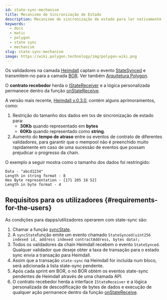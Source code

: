 ```yaml
---
id: state-sync-mechanism
title: Mecanismo de Sincronização de Estado
description: Mecanismo de sincronização de estado para ler nativamente os dados do Ethereum
keywords:
  - docs
  - matic
  - polygon
  - state sync
  - mechanism
slug: state-sync-mechanism
image: https://wiki.polygon.technology/img/polygon-wiki.png
---
```


Os validadores na camada [Heimdall](/docs/maintain/glossary.md#heimdall) captam o evento [StateSynced](https://github.com/maticnetwork/contracts/blob/a4c26d59ca6e842af2b8d2265be1da15189e29a4/contracts/root/stateSyncer/StateSender.sol#L24) e transmitem-no para a camada [BOR](/docs/maintain/glossary.md#bor). Ver também [Arquitetura Polygon](/docs/pos/polygon-architecture).

O **contrato recebedor** herda o [IStateReceiver](https://github.com/maticnetwork/genesis-contracts/blob/master/contracts/IStateReceiver.sol) e a lógica personalizada permanece dentro da função [onStateReceive](https://github.com/maticnetwork/genesis-contracts/blob/05556cfd91a6879a8190a6828428f50e4912ee1a/contracts/IStateReceiver.sol#L5).

A versão mais recente, [Heimdall v.0.3.0](https://github.com/maticnetwork/heimdall/releases/tag/v0.3.0), contém alguns aprimoramentos, como:
1. Restrição do tamanho dos dados em txs de sincronização de estado para:
    * **30Kb** quando representado em **bytes**
    * **60Kb** quando representado como **string**.
2. Aumento do **tempo de atraso** entre os eventos de contrato de diferentes validadores, para garantir que o mempool não é preenchido muito rapidamente em caso de uma sucessão de eventos que possam prejudicar o progresso da chain.

O exemplo a seguir mostra como o tamanho dos dados foi restringido:

```
Data - "abcd1234"
Length in string format - 8
Hex Byte representation - [171 205 18 52]
Length in byte format - 4
```

## Requisitos para os utilizadores {#requirements-for-the-users}

As condições para dapps/utilizadores operarem com state-sync são:

1. Chamar a função [syncState](https://github.com/maticnetwork/contracts/blob/19163ddecf91db17333859ae72dd73c91bee6191/contracts/root/stateSyncer/StateSender.sol#L33).
2. A `syncState`função emite um evento chamado `StateSynced(uint256 indexed id, address indexed contractAddress, bytes data);`
3. Todos os validadores da chain Heimdall recebem o evento `StateSynced`. Qualquer validador que deseje obter a taxa de transação para o estado sync envia a transação para Heimdall.
4. Assim que a transação `state-sync` na Heimdall for incluída num bloco, será adicionada à lista state-sync pendente.
5. Após cada sprint em BOR, o nó BOR obtém os eventos state-sync pendentes de Heimdall através de uma chamada API.
6. O contrato recebedor herda a interface `IStateReceiver` e a lógica personalizada de descodificação de bytes de dados e execução de qualquer ação permanece dentro da função [onStateReceive](https://github.com/maticnetwork/genesis-contracts/blob/master/contracts/IStateReceiver.sol).
